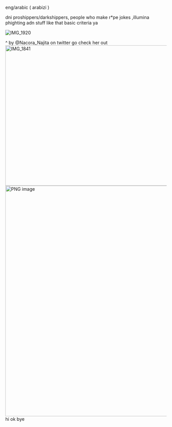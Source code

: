 eng/arabic ( arabizi )

dni proshippers/darkshippers, people who make r*pe jokes ,illumina phighting  adn stuff like that basic criteria ya

![IMG_1920](https://github.com/user-attachments/assets/253b80a5-4244-4125-84f9-ad3e12e9ee01)




^ by @Nacora_Najita on twitter go check her out
<img width="569" height="438" alt="IMG_1841" src="https://github.com/user-attachments/assets/e60cf235-d257-4822-bb87-b020adb2bbc5" />
<img width="828" height="720" alt="PNG image" src="https://github.com/user-attachments/assets/86b3c710-c056-40f7-b4e6-b7ae44b8dab4" />
hi ok bye
